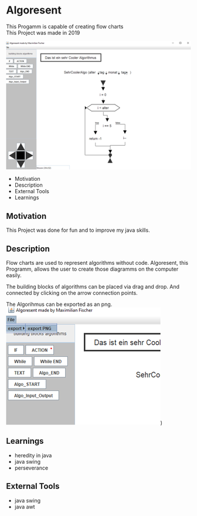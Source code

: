 # Algoresent

This Progamm is capable of creating flow charts<br>
This Project was made in 2019

![Bild](imgs/img.PNG)

- Motivation
- Description
- External Tools
- Learnings

## Motivation
This Project was done for fun and to improve my java skills.

## Description

Flow charts are used to represent algorithms without code. Algoresent, this Programm, allows the user to create those diagramms on the computer easily.

The building blocks of algorithms can be placed via drag and drop.
And connected by clicking on the arrow connection points.

The Algorihmus can be exported as an png. 
![exportpng](imgs/exportpng.png))

## Learnings

- heredity in java 
- java swing
- perseverance

## External Tools
- java swing
- java awt
